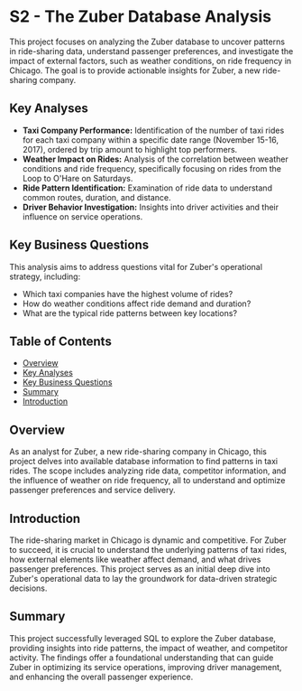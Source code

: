 # S2 - The Zuber Database Analysis

This project focuses on analyzing the Zuber database to uncover patterns in ride-sharing data, understand passenger preferences, and investigate the impact of external factors, such as weather conditions, on ride frequency in Chicago. The goal is to provide actionable insights for Zuber, a new ride-sharing company.

## Key Analyses

* **Taxi Company Performance:** Identification of the number of taxi rides for each taxi company within a specific date range (November 15-16, 2017), ordered by trip amount to highlight top performers.
* **Weather Impact on Rides:** Analysis of the correlation between weather conditions and ride frequency, specifically focusing on rides from the Loop to O'Hare on Saturdays.
* **Ride Pattern Identification:** Examination of ride data to understand common routes, duration, and distance.
* **Driver Behavior Investigation:** Insights into driver activities and their influence on service operations.

## Key Business Questions

This analysis aims to address questions vital for Zuber's operational strategy, including:

* Which taxi companies have the highest volume of rides?
* How do weather conditions affect ride demand and duration?
* What are the typical ride patterns between key locations?

## Table of Contents

* [Overview](#overview)
* [Key Analyses](#key-analyses)
* [Key Business Questions](#key-business-questions)
* [Summary](#summary)
* [Introduction](#introduction)

## Overview

As an analyst for Zuber, a new ride-sharing company in Chicago, this project delves into available database information to find patterns in taxi rides. The scope includes analyzing ride data, competitor information, and the influence of weather on ride frequency, all to understand and optimize passenger preferences and service delivery.

## Introduction

The ride-sharing market in Chicago is dynamic and competitive. For Zuber to succeed, it is crucial to understand the underlying patterns of taxi rides, how external elements like weather affect demand, and what drives passenger preferences. This project serves as an initial deep dive into Zuber's operational data to lay the groundwork for data-driven strategic decisions.

## Summary

This project successfully leveraged SQL to explore the Zuber database, providing insights into ride patterns, the impact of weather, and competitor activity. The findings offer a foundational understanding that can guide Zuber in optimizing its service operations, improving driver management, and enhancing the overall passenger experience.
